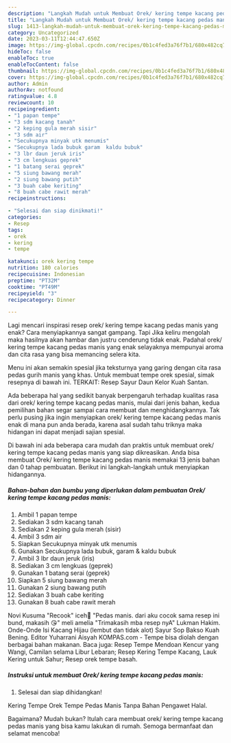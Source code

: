 ```yaml
---
description: "Langkah Mudah untuk Membuat Orek/ kering tempe kacang pedas manis yang Enak"
title: "Langkah Mudah untuk Membuat Orek/ kering tempe kacang pedas manis yang Enak"
slug: 1413-langkah-mudah-untuk-membuat-orek-kering-tempe-kacang-pedas-manis-yang-enak
category: Uncategorized
date: 2023-03-11T12:44:47.650Z
image: https://img-global.cpcdn.com/recipes/0b1c4fed3a76f7b1/680x482cq70/orek-kering-tempe-kacang-pedas-manis-foto-resep-utama.jpg
hideToc: false
enableToc: true
enableTocContent: false
thumbnail: https://img-global.cpcdn.com/recipes/0b1c4fed3a76f7b1/680x482cq70/orek-kering-tempe-kacang-pedas-manis-foto-resep-utama.jpg
cover: https://img-global.cpcdn.com/recipes/0b1c4fed3a76f7b1/680x482cq70/orek-kering-tempe-kacang-pedas-manis-foto-resep-utama.jpg
author: Admin
authorAv: notfound
ratingvalue: 4.8
reviewcount: 10
recipeingredient:
- "1 papan tempe"
- "3 sdm kacang tanah"
- "2 keping gula merah sisir"
- "3 sdm air"
- "Secukupnya minyak utk menumis"
- "Secukupnya lada bubuk garam  kaldu bubuk"
- "3 lbr daun jeruk iris"
- "3 cm lengkuas geprek"
- "1 batang serai geprek"
- "5 siung bawang merah"
- "2 siung bawang putih"
- "3 buah cabe keriting"
- "8 buah cabe rawit merah"
recipeinstructions:

- "Selesai dan siap dinikmati!"
categories:
- Resep
tags:
- orek
- kering
- tempe

katakunci: orek kering tempe 
nutrition: 180 calories
recipecuisine: Indonesian
preptime: "PT32M"
cooktime: "PT49M"
recipeyield: "3"
recipecategory: Dinner

---
```



Lagi mencari inspirasi resep orek/ kering tempe kacang pedas manis yang enak? Cara menyiapkannya sangat gampang. Tapi Jika keliru mengolah maka hasilnya akan hambar dan justru cenderung tidak enak. Padahal orek/ kering tempe kacang pedas manis yang enak selayaknya mempunyai aroma dan cita rasa yang bisa memancing selera kita.


Menu ini akan semakin spesial jika teksturnya yang garing dengan cita rasa pedas gurih manis yang khas. Untuk membuat tempe orek spesial, simak resepnya di bawah ini. TERKAIT: Resep Sayur Daun Kelor Kuah Santan.

Ada beberapa hal yang sedikit banyak berpengaruh terhadap kualitas rasa dari orek/ kering tempe kacang pedas manis, mulai dari jenis bahan, kedua pemilihan bahan segar sampai cara membuat dan menghidangkannya. Tak perlu pusing jika ingin menyiapkan orek/ kering tempe kacang pedas manis enak di mana pun anda berada, karena asal sudah tahu triknya maka hidangan ini dapat menjadi sajian spesial.


Di bawah ini ada beberapa cara mudah dan praktis untuk membuat orek/ kering tempe kacang pedas manis yang siap dikreasikan. Anda bisa membuat Orek/ kering tempe kacang pedas manis memakai 13 jenis bahan dan 0 tahap pembuatan. Berikut ini langkah-langkah untuk menyiapkan hidangannya.

<!--inarticleads1-->

##### Bahan-bahan dan bumbu yang diperlukan dalam pembuatan Orek/ kering tempe kacang pedas manis:

1. Ambil 1 papan tempe
1. Sediakan 3 sdm kacang tanah
1. Sediakan 2 keping gula merah (sisir)
1. Ambil 3 sdm air
1. Siapkan Secukupnya minyak utk menumis
1. Gunakan Secukupnya lada bubuk, garam &amp; kaldu bubuk
1. Ambil 3 lbr daun jeruk (iris)
1. Sediakan 3 cm lengkuas (geprek)
1. Gunakan 1 batang serai (geprek)
1. Siapkan 5 siung bawang merah
1. Gunakan 2 siung bawang putih
1. Sediakan 3 buah cabe keriting
1. Gunakan 8 buah cabe rawit merah


Novi Kusuma &#34;Recook&#34; iceh🍒 &#34;Pedas manis. dari aku cocok sama resep ini bund, makasih 😘&#34; meli amelia &#34;Trimakasih mba resep nyA&#34; Lukman Hakim. Onde-Onde Isi Kacang Hijau (lembut dan tidak alot) Sayur Sop Bakso Kuah Bening. Editor Yuharrani Aisyah KOMPAS.com - Tempe bisa diolah dengan berbagai bahan makanan. Baca juga: Resep Tempe Mendoan Kencur yang Wangi, Camilan selama Libur Lebaran; Resep Kering Tempe Kacang, Lauk Kering untuk Sahur; Resep orek tempe basah. 

<!--inarticleads2-->

##### Instruksi untuk membuat Orek/ kering tempe kacang pedas manis:


1. Selesai dan siap dihidangkan!

Kering Tempe Orek Tempe Pedas Manis Tanpa Bahan Pengawet Halal. 

Bagaimana? Mudah bukan? Itulah cara membuat orek/ kering tempe kacang pedas manis yang bisa kamu lakukan di rumah. Semoga bermanfaat dan selamat mencoba!
